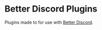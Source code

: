 # Better Discord Plugins
Plugins made to for use with [Better Discord](https://github.com/BetterDiscord/BetterDiscord).

